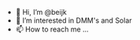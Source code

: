 - 👋 Hi, I’m @beijk
- 👀 I’m interested in DMM's and Solar
- 📫 How to reach me ...

<!---
beijk/beijk is a ✨ special ✨ repository because its `README.md` (this file) appears on your GitHub profile.
You can click the Preview link to take a look at your changes.
--->
